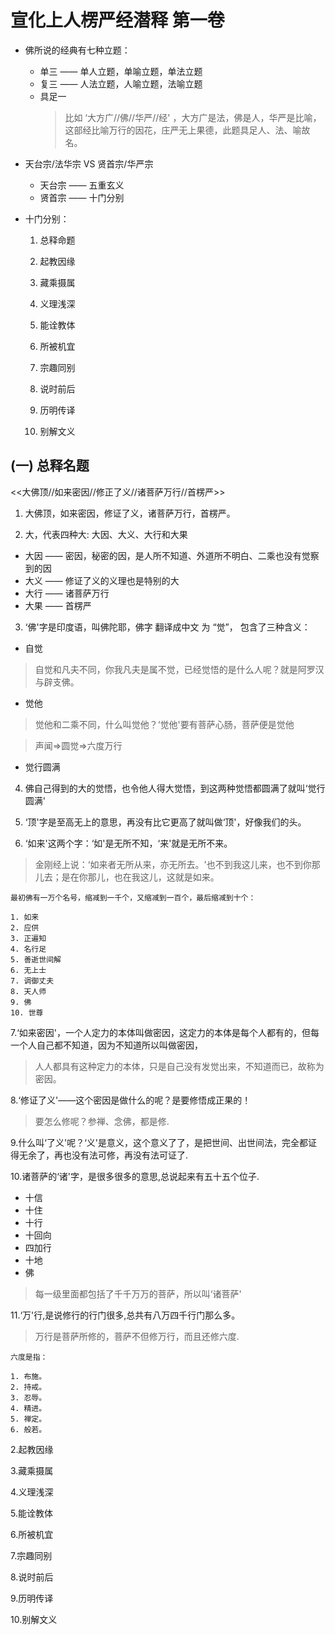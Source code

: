 # 宣化上人楞严经潜释 第一卷

* 佛所说的经典有七种立题：
  * 单三 —— 单人立题，单喻立题，单法立题  
  * 复三 —— 人法立题，人喻立题，法喻立题
  * 具足一
    > 比如 ‘大方广//佛//华严//经' ，大方广是法，佛是人，华严是比喻，这部经比喻万行的因花，庄严无上果德，此题具足人、法、喻故名。

* 天台宗/法华宗 VS 贤首宗/华严宗
  * 天台宗 —— 五重玄义
  * 贤首宗 —— 十门分别

* 十门分别：

  1. 总释命题

  2. 起教因缘

  3. 藏乘摄属

  4. 义理浅深

  5. 能诠教体

  6. 所被机宜

  7. 宗趣同别

  8. 说时前后

  9. 历明传译

  10. 别解文义

## (一) 总释名题

<<大佛顶//如来密因//修正了义//诸菩萨万行//首楞严>>

1. 大佛顶，如来密因，修证了义，诸菩萨万行，首楞严。

2. 大，代表四种大: 大因、大义、大行和大果

* 大因 —— 密因，秘密的因，是人所不知道、外道所不明白、二乘也没有觉察到的因
* 大义 —— 修证了义的义理也是特别的大
* 大行 —— 诸菩萨万行
* 大果 —— 首楞严

3. ‘佛'字是印度语，叫佛陀耶，佛字 翻译成中文 为 “觉”， 包含了三种含义：

* 自觉

> 自觉和凡夫不同，你我凡夫是属不觉，已经觉悟的是什么人呢？就是阿罗汉与辟支佛。

* 觉他

> 觉他和二乘不同，什么叫觉他？‘觉他'要有菩萨心肠，菩萨便是觉他

> 声闻=>圆觉=>六度万行

* 觉行圆满

4. 佛自己得到的大的觉悟，也令他人得大觉悟，到这两种觉悟都圆满了就叫‘觉行圆满'

5. ‘顶'字是至高无上的意思，再没有比它更高了就叫做‘顶'，好像我们的头。

6. ‘如来'这两个字：‘如'是无所不知，‘来'就是无所不来。

> 金刚经上说：‘如来者无所从来，亦无所去。'也不到我这儿来，也不到你那儿去；是在你那儿，也在我这儿，这就是如来。

    最初佛有一万个名号，缩减到一千个，又缩减到一百个，最后缩减到十个：

    1. 如来
    2. 应供
    3. 正遍知
    4. 名行足
    5. 善逝世间解
    6. 无上士
    7. 调御丈夫
    8. 天人师
    9. 佛
    10. 世尊

  7.‘如来密因'，一个人定力的本体叫做密因，这定力的本体是每个人都有的，但每一个人自己都不知道，因为不知道所以叫做密因，
  
  > 人人都具有这种定力的本体，只是自己没有发觉出来，不知道而已，故称为密因。

  8.‘修证了义'——这个密因是做什么的呢？是要修悟成正果的！
  > 要怎么修呢？参禅、念佛，都是修.

  9.什么叫‘了义'呢？‘义'是意义，这个意义了了，是把世间、出世间法，完全都证得无余了，再也没有法可修，再没有法可证了.

  10.诸菩萨的‘诸'字，是很多很多的意思,总说起来有五十五个位子.

* 十信
* 十住
* 十行
* 十回向
* 四加行
* 十地
* 佛

> 每一级里面都包括了千千万万的菩萨，所以叫‘诸菩萨'

  11.‘万'行,是说修行的行门很多,总共有八万四千行门那么多。

> 万行是菩萨所修的，菩萨不但修万行，而且还修六度.

    六度是指：

    1. 布施。
    2. 持戒。
    3. 忍辱。
    4. 精进。
    5. 禅定。
    6. 般若。

2.起教因缘

3.藏乘摄属

4.义理浅深

5.能诠教体

6.所被机宜

7.宗趣同别

8.说时前后

9.历明传译

10.别解文义